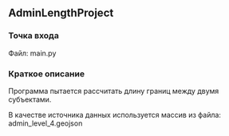 ## AdminLengthProject
### Точка входа ###
Файл: main.py

### Краткое описание ###
Программа пытается рассчитать длину границ между двумя субъектами.


В качестве источника данных используется массив из файла: admin_level_4.geojson


